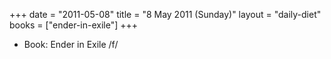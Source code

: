 +++
date = "2011-05-08"
title = "8 May 2011 (Sunday)"
layout = "daily-diet"
books = ["ender-in-exile"]
+++


* Book: Ender in Exile /f/